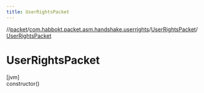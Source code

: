 ```yaml
---
title: UserRightsPacket
---
```

//[packet](../../../index.html)/[com.habbokt.packet.asm.handshake.userrights](../index.html)/[UserRightsPacket](index.html)/[UserRightsPacket](-user-rights-packet.html)



# UserRightsPacket



[jvm]\
constructor()




